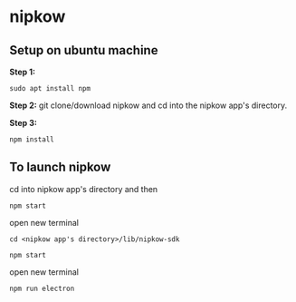 # nipkow

## Setup on ubuntu machine

**Step 1:**

```
sudo apt install npm
```

**Step 2:**
git clone/download nipkow and cd into the nipkow app's directory.

**Step 3:**

```
npm install
```

## To launch nipkow

cd into nipkow app's directory and then

```
npm start
```

open new terminal

```
cd <nipkow app's directory>/lib/nipkow-sdk
```

```
npm start
```

open new terminal

```
npm run electron
```
